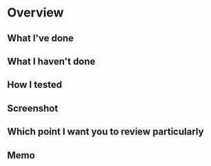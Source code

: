 # Overview

## What I've done


## What I haven't done

## How I tested


## Screenshot

## Which point I want you to review particularly

## Memo
